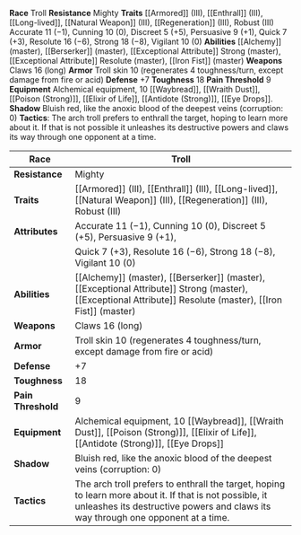 **Race** Troll 
**Resistance** Mighty 
**Traits** [[Armored]] (III), [[Enthrall]] (III), [[Long-lived]], [[Natural Weapon]] (III), [[Regeneration]] (III), Robust (III) 
Accurate 11 (−1), Cunning 10 (0), Discreet 5 (+5), Persuasive 9 (+1), Quick 7 (+3), Resolute 16 (−6), Strong 18 (−8), Vigilant 10 (0) 
**Abilities** [[Alchemy]] (master), [[Berserker]] (master), [[Exceptional Attribute]] Strong (master), [[Exceptional Attribute]] Resolute (master), [[Iron Fist]] (master) 
**Weapons** Claws 16 (long) 
**Armor** Troll skin 10 (regenerates 4 toughness/turn, except damage from fire or acid) 
**Defense** +7 
**Toughness** 18 
**Pain Threshold** 9 
**Equipment** Alchemical equipment, 10 [[Waybread]], [[Wraith Dust]], [[Poison (Strong)]], [[Elixir of Life]], [[Antidote (Strong)]], [[Eye Drops]]. 
**Shadow** Bluish red, like the anoxic blood of the deepest veins (corruption: 0) 
**Tactics**: The arch troll prefers to enthrall the target, hoping to learn more about it. If that is not possible it unleashes its destructive powers and claws its way through one opponent at a time.

| **Race**           | Troll                                                              |
| ------------------ | ------------------------------------------------------------------ |
| **Resistance**     | Mighty                                                             |
| **Traits**         | [[Armored]] (III), [[Enthrall]] (III), [[Long-lived]], [[Natural Weapon]] (III), [[Regeneration]] (III), Robust (III) |
| **Attributes**     | Accurate 11 (−1), Cunning 10 (0), Discreet 5 (+5), Persuasive 9 (+1), |
|                    | Quick 7 (+3), Resolute 16 (−6), Strong 18 (−8), Vigilant 10 (0)      |
| **Abilities**      | [[Alchemy]] (master), [[Berserker]] (master), [[Exceptional Attribute]] Strong (master), [[Exceptional Attribute]] Resolute (master), [[Iron Fist]] (master) |
| **Weapons**        | Claws 16 (long)                                                    |
| **Armor**          | Troll skin 10 (regenerates 4 toughness/turn, except damage from fire or acid) |
| **Defense**        | +7                                                                 |
| **Toughness**      | 18                                                                 |
| **Pain Threshold** | 9                                                                  |
| **Equipment**      | Alchemical equipment, 10 [[Waybread]], [[Wraith Dust]], [[Poison (Strong)]], [[Elixir of Life]], [[Antidote (Strong)]], [[Eye Drops]] |
| **Shadow**         | Bluish red, like the anoxic blood of the deepest veins (corruption: 0) |
| **Tactics**        | The arch troll prefers to enthrall the target, hoping to learn more about it. If that is not possible, it unleashes its destructive powers and claws its way through one opponent at a time. |